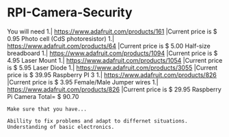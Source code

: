 # RPI-Camera-Security
You will need 
    1.| https://www.adafruit.com/products/161 |Current price is $ 0.95 Photo cell (CdS photoresistor)
    1.| https://www.adafruit.com/products/64 |Current price is $ 5.00 Half-size breadboard
    1.| https://www.adafruit.com/products/1094 |Current price is $ 4.95 Laser Mount
    1.| https://www.adafruit.com/products/1054 |Current price is $ 5.95 Laser Diode
    1.| https://www.adafruit.com/products/3055 |Current price is $ 39.95 Raspberry PI 3
    1.| https://www.adafruit.com/products/826 |Current price is $ 3.95 Female/Male Jumper wires
    1.| https://www.adafruit.com/products/826 |Current price is $ 29.95 Raspberry Pi Camera
    Total= $ 90.70 
    
    Make sure that you have...
    
    Abillity to fix problems and adapt to differnet situations.
    Understanding of basic electronics. 
    
    
    


